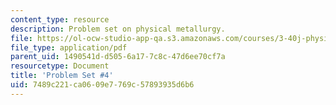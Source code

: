 ```yaml
---
content_type: resource
description: Problem set on physical metallurgy.
file: https://ol-ocw-studio-app-qa.s3.amazonaws.com/courses/3-40j-physical-metallurgy-fall-2009/7489c221ca0609e7769c57893935d6b6_MIT3_40JF09_ps4.pdf
file_type: application/pdf
parent_uid: 1490541d-d505-6a17-7c8c-47d6ee70cf7a
resourcetype: Document
title: 'Problem Set #4'
uid: 7489c221-ca06-09e7-769c-57893935d6b6
---
```

